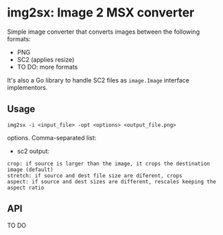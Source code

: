# img2sx: Image 2 MSX converter

Simple image converter that converts images between the following formats:

* PNG
* SC2 (applies resize)
* TO DO: more formats

It's also a Go library to handle SC2 files as `image.Image` interface implementors.

## Usage

```
img2sx -i <input_file> -opt <options> <output_file.png>
```

options. Comma-separated list:

* sc2 output:
```
crop: if source is larger than the image, it crops the destination image (default)
stretch: if source and dest file size are diferent, crops
aspect: if source and dest sizes are different, rescales keeping the aspect ratio
```


## API

TO DO

